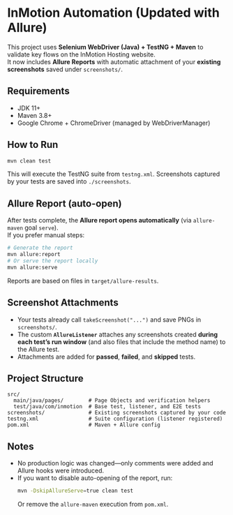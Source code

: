 # InMotion Automation (Updated with Allure)

This project uses **Selenium WebDriver (Java) + TestNG + Maven** to validate key flows on the InMotion Hosting website.  
It now includes **Allure Reports** with automatic attachment of your **existing screenshots** saved under `screenshots/`.

## Requirements
- JDK 11+
- Maven 3.8+
- Google Chrome + ChromeDriver (managed by WebDriverManager)

## How to Run
```bash
mvn clean test
```
This will execute the TestNG suite from `testng.xml`. Screenshots captured by your tests are saved into `./screenshots`.

## Allure Report (auto-open)
After tests complete, the **Allure report opens automatically** (via `allure-maven` goal `serve`).  
If you prefer manual steps:
```bash
# Generate the report
mvn allure:report
# Or serve the report locally
mvn allure:serve
```
Reports are based on files in `target/allure-results`.

## Screenshot Attachments
- Your tests already call `takeScreenshot("...")` and save PNGs in `screenshots/`.
- The custom **`AllureListener`** attaches any screenshots created **during each test’s run window** (and also files that include the method name) to the Allure test.
- Attachments are added for **passed**, **failed**, and **skipped** tests.

## Project Structure
```
src/
  main/java/pages/        # Page Objects and verification helpers
  test/java/com/inmotion  # Base test, listener, and E2E tests
screenshots/              # Existing screenshots captured by your code
testng.xml                # Suite configuration (listener registered)
pom.xml                   # Maven + Allure config
```

## Notes
- No production logic was changed—only comments were added and Allure hooks were introduced.
- If you want to disable auto-opening of the report, run:
  ```bash
  mvn -DskipAllureServe=true clean test
  ```
  Or remove the `allure-maven` execution from `pom.xml`.